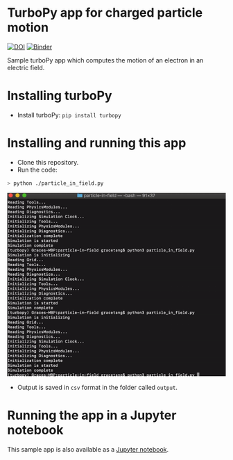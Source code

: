 # TurboPy app for charged particle motion
[![DOI](https://zenodo.org/badge/272427384.svg)](https://zenodo.org/badge/latestdoi/272427384)
[![Binder](https://mybinder.org/badge_logo.svg)](https://mybinder.org/v2/gh/NRL-Plasma-Physics-Division/particle-in-field/HEAD?filepath=hack_week.ipynb)

Sample turboPy app which computes the motion of an electron in an electric field.

# Installing turboPy

- Install turboPy: `pip install turbopy`

# Installing and running this app

- Clone this repository.
- Run the code:
```bash
> python ./particle_in_field.py
```

![simulation run](screenshots/particle_in_field_output.gif)

- Output is saved in `csv` format in the folder called `output`.

# Running the app in a Jupyter notebook

This sample app is also available as a [Jupyter notebook](tutorial.ipynb).

